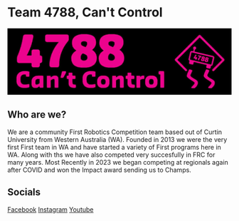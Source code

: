 # Team 4788, Can't Control
![4788](../LongLogo.jpg)

## Who are we?
We are a community First Robotics Competition team based out of Curtin University from Western Australia (WA). Founded in 2013 we were the very first First team in WA and have started a variety of First programs here in WA. Along with ths we have also competed very succesfully in FRC for many years. Most Recently in 2023 we began competing at regionals again after COVID and won the Impact award sending us to Champs. 

## Socials
[Facebook](https://www.facebook.com/Team4788)
[Instagram](https://www.instagram.com/frcteam4788/)
[Youtube](https://www.youtube.com/@CurtinFRC4788CantControl)
<!---
[Website](4788.team)
-->
